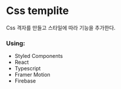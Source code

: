 # Css templite

Css 격자를 만들고 스타일에 따라 기능을 추가한다.

### Using:

- Styled Components
- React
- Typescript
- Framer Motion
- Firebase
